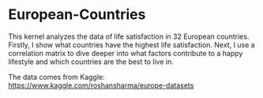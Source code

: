 # European-Countries
This kernel analyzes the data of life satisfaction in 32 European countries. Firstly, I show what countries have the highest life satisfaction. Next, I use a correlation matrix to dive deeper into what factors contribute to a happy lifestyle and which countries are the best to live in.

The data comes from Kaggle: https://www.kaggle.com/roshansharma/europe-datasets
